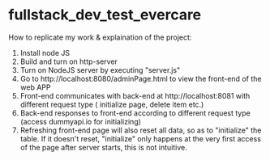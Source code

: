 # fullstack_dev_test_evercare

How to replicate my work & explaination of the project:
1. Install node JS
2. Build and turn on http-server
3. Turn on NodeJS server by executing "server.js"
4. Go to http://localhost:8080/adminPage.html to view the front-end of the web APP
5. Front-end communicates with back-end at http://localhost:8081 with different request type ( initialize page, delete item etc.)
6. Back-end responses to front-end according to different request type (access dummyapi.io for initializing)
7. Refreshing front-end page will also reset all data, so as to "initialize" the table. If it doesn't reset, "initialize" only happens at the very first access of the page after server starts, this is not intuitive.
